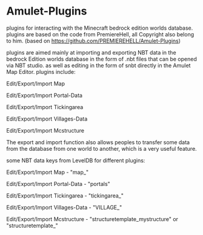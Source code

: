 # Amulet-Plugins
plugins for interacting with the Minecraft bedrock edition worlds database. plugins are based on the code from PremiereHell, all Copyright also belong to him. 
(based on https://github.com/PREMIEREHELL/Amulet-Plugins) 

plugins are aimed mainly at importing and exporting NBT data in the bedrock Edition worlds database in the form of .nbt files that can be opened via NBT studio. as well as editing in the form of snbt directly in the Amulet Map Editor. plugins include:

Edit/Export/Import Map

Edit/Export/Import Portal-Data

Edit/Export/Import Tickingarea

Edit/Export/Import Villages-Data

Edit/Export/Import Mcstructure

The export and import function also allows peoples to transfer some data from the database from one world to another, which is a very useful feature.

some NBT data keys from LevelDB for different plugins:

Edit/Export/Import Map - "map_"

Edit/Export/Import Portal-Data - "portals"

Edit/Export/Import Tickingarea - "tickingarea_"

Edit/Export/Import Villages-Data - "VILLAGE_"

Edit/Export/Import Mcstructure - "structuretemplate_mystructure" or "structuretemplate_"
